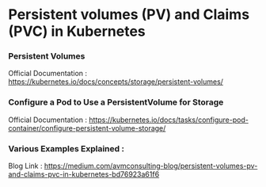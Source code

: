 # Persistent volumes (PV) and Claims (PVC) in Kubernetes

### Persistent Volumes
Official Documentation : https://kubernetes.io/docs/concepts/storage/persistent-volumes/

### Configure a Pod to Use a PersistentVolume for Storage
Official Documentation : https://kubernetes.io/docs/tasks/configure-pod-container/configure-persistent-volume-storage/

### Various Examples Explained :
Blog Link : https://medium.com/avmconsulting-blog/persistent-volumes-pv-and-claims-pvc-in-kubernetes-bd76923a61f6
